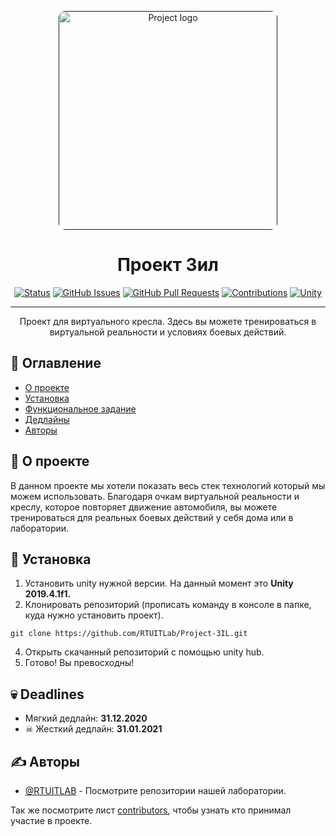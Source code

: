 <p align="center">
  <a href="" rel="noopener">
 <img  height=350px style="border-radius: 10px;" src="/screenshots/serpantin4.png" alt="Project logo"></a>
</p>

<h1 align="center">Проект Зил</h3>

<div align="center">
  
[![Status](https://img.shields.io/badge/status-active-success.svg)]()
[![GitHub Issues](https://img.shields.io/github/issues/RTUITLab/Project-3IL.svg)](https://github.com/RTUITLab/Project-3IL/issues)
[![GitHub Pull Requests](https://img.shields.io/github/issues-pr/RTUITLab/Project-3IL.svg)](https://github.com/RTUITLab/Project-3IL/pulls)
[![Contributions](https://img.shields.io/github/contributors/RTUITLab/Project-3IL)](https://github.com/RTUITLab/Project-3IL/contributors)
[![Unity](https://img.shields.io/badge/Unity-%5E2019.4.1f1.-blue)]()

</div>

---

<p align="center"> Проект для виртуального кресла. Здесь вы можете тренироваться в виртуальной реальности и условиях боевых действий.
    <br> 
</p>

## 📝 Оглавление

- [О проекте](#about)
- [Установка](#getting_started)
- [Функциональное задание](functionTask.md)
- [Дедлайны](#deadlines)
- [Авторы](#authors)

## 🧐 О проекте<a name = "about"></a>

В данном проекте мы хотели показать весь стек технологий который мы можем использовать. Благодаря очкам виртуальной реальности и креслу, которое повторяет движение автомобиля, вы можете тренироваться для реальных боевых действий у себя дома или в лаборатории.

## 🏁 Установка <a name = "getting_started"></a>

1. Установить unity нужной версии.
   На данный момент это **Unity 2019.4.1f1.**
2. Клонировать репозиторий (прописать команду в консоле в папке, куда нужно установить проект).

```
git clone https://github.com/RTUITLab/Project-3IL.git
```

4. Открыть скачанный репозиторий с помощью unity hub.
5. Готово! Вы превосходны!

## 💀 Deadlines<a name = "authors"></a>

- Мягкий дедлайн: **31.12.2020**
- ☠ Жесткий дедлайн: **31.01.2021**

## ✍️ Авторы<a name = "authors"></a>

- [@RTUITLAB](https://github.com/RTUITLab) - Посмотрите репозитории нашей лаборатории.

Так же посмотрите лист  [contributors](https://github.com/RTUITLab/Project-3IL/contributors), чтобы узнать кто принимал участие в проекте.

